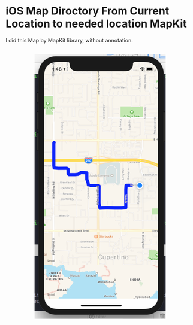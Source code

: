 # iOS Map Diroctory From Current Location to needed location MapKit
I did this Map by MapKit library, without annotation.
<h2>
<p align="center">
<img src="Map.png" width=350/>
</p>
<h2>
